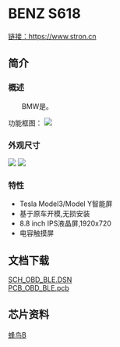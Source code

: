 # BENZ S618

<a href="https://www.stron.cn" target="_blank">链接：https://www.stron.cn</a>

## 简介

### 概述

&emsp;&emsp;BMW是。

功能框图：
![ ](../../_static/Docs/Tesla/OBDBLE/Pics/img1.png "功能框图")

### 外观尺寸

![ ](../../_static/document/SU-63T/img2.png "外观尺寸1")
![ ](../../_static/document/SU-63T/img3.png "外观尺寸2")

### 特性

- Tesla Model3/Model Y智能屏
- 基于原车开模,无损安装
- 8.8 inch IPS液晶屏,1920x720
- 电容触摸屏

## 文档下载

[SCH_OBD_BLE.DSN](../../_static/Docs/Tesla/OBDBLE/Hardware/SCH_OBD_BLE.DSN)  
[PCB_OBD_BLE.pcb](../../_static/Docs/Tesla/OBDBLE/Hardware/PCB_OBD_BLE.pcb)

## 芯片资料

[蜂鸟B](../chip/B.md)